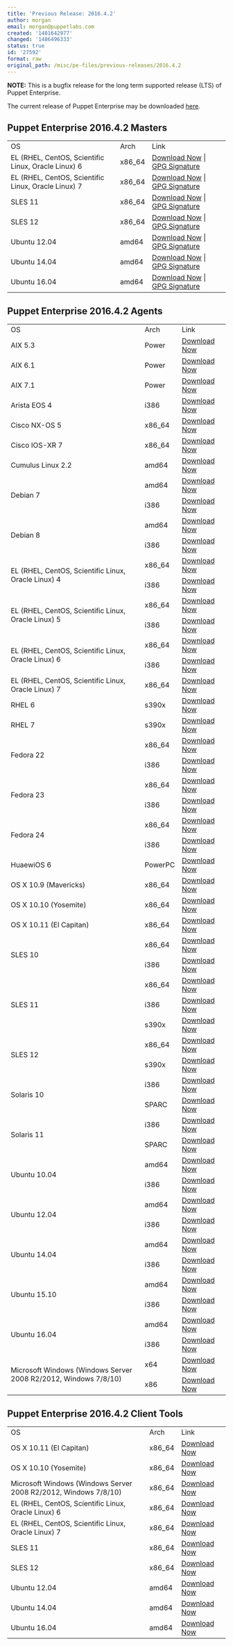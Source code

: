 ```yaml
---
title: 'Previous Release: 2016.4.2'
author: morgan
email: morgan@puppetlabs.com
created: '1481642977'
changed: '1486496333'
status: true
id: '27592'
format: raw
original_path: /misc/pe-files/previous-releases/2016.4.2
---
```

<p><b>NOTE:</b> This is a bugfix release for the long term supported release (LTS) of Puppet Enterprise.
</p><p>The current release of Puppet Enterprise may be downloaded <a href="/download-puppet-enterprise/">here</a>.


</p><h2 id="pe_201642">Puppet Enterprise 2016.4.2 Masters</h2>
<table>
<tbody>
<tr>
<td>OS</td>
<td>Arch</td>
<td>Link</td>
</tr>




<tr>
<td>EL (RHEL, CentOS, Scientific Linux, Oracle Linux) 6</td>
<td>x86_64</td>
<td><a href="https://pm.puppetlabs.com/puppet-enterprise/2016.4.2/puppet-enterprise-2016.4.2-el-6-x86_64.tar.gz">Download Now</a> | <a href="https://pm.puppetlabs.com/puppet-enterprise/2016.4.2/puppet-enterprise-2016.4.2-el-6-x86_64.tar.gz.asc">GPG Signature</a></td>
</tr>


<tr>
<td>EL (RHEL, CentOS, Scientific Linux, Oracle Linux) 7</td>
<td>x86_64</td>
<td><a href="https://pm.puppetlabs.com/puppet-enterprise/2016.4.2/puppet-enterprise-2016.4.2-el-7-x86_64.tar.gz">Download Now</a> | <a href="https://pm.puppetlabs.com/puppet-enterprise/2016.4.2/puppet-enterprise-2016.4.2-el-7-x86_64.tar.gz.asc">GPG Signature</a></td>
</tr>


<tr>
<td>SLES 11</td>
<td>x86_64</td>
<td><a href="https://pm.puppetlabs.com/puppet-enterprise/2016.4.2/puppet-enterprise-2016.4.2-sles-11-x86_64.tar.gz">Download Now</a> | <a href="https://pm.puppetlabs.com/puppet-enterprise/2016.4.2/puppet-enterprise-2016.4.2-sles-11-x86_64.tar.gz.asc">GPG Signature</a></td>
</tr>


<tr>
<td>SLES 12</td>
<td>x86_64</td>
<td><a href="https://pm.puppetlabs.com/puppet-enterprise/2016.4.2/puppet-enterprise-2016.4.2-sles-12-x86_64.tar.gz">Download Now</a> | <a href="https://pm.puppetlabs.com/puppet-enterprise/2016.4.2/puppet-enterprise-2016.4.2-sles-12-x86_64.tar.gz.asc">GPG Signature</a></td>
</tr>


<tr>
<td>Ubuntu 12.04</td>
<td>amd64</td>
<td><a href="https://pm.puppetlabs.com/puppet-enterprise/2016.4.2/puppet-enterprise-2016.4.2-ubuntu-12.04-amd64.tar.gz">Download Now</a> | <a href="https://pm.puppetlabs.com/puppet-enterprise/2016.4.2/puppet-enterprise-2016.4.2-ubuntu-12.04-amd64.tar.gz.asc">GPG Signature</a></td>
</tr>


<tr>
<td>Ubuntu 14.04</td>
<td>amd64</td>
<td><a href="https://pm.puppetlabs.com/puppet-enterprise/2016.4.2/puppet-enterprise-2016.4.2-ubuntu-14.04-amd64.tar.gz">Download Now</a> | <a href="https://pm.puppetlabs.com/puppet-enterprise/2016.4.2/puppet-enterprise-2016.4.2-ubuntu-14.04-amd64.tar.gz.asc">GPG Signature</a></td>
</tr>
<tr>
<td>Ubuntu 16.04</td>
<td>amd64</td>
<td><a href="https://pm.puppetlabs.com/puppet-enterprise/2016.4.2/puppet-enterprise-2016.4.2-ubuntu-16.04-amd64.tar.gz">Download Now</a> | <a href="https://pm.puppetlabs.com/puppet-enterprise/2016.4.2/puppet-enterprise-2016.4.2-ubuntu-16.04-amd64.tar.gz.asc">GPG Signature</a></td>
</tr>


</tbody>
</table>


<h2 id="pe_a_201642">Puppet Enterprise 2016.4.2 Agents</h2>
<table>
<tbody>
<tr>
<td>OS</td>
<td>Arch</td>
<td>Link</td>
</tr>


<tr>
<td>AIX 5.3</td>
<td>Power</td>
<td><a href="http://pm.puppetlabs.com/puppet-agent/2016.4.2/1.7.1/repos/aix/5.3/PC1/ppc/puppet-agent-1.7.1-1.aix5.3.ppc.rpm">Download Now</a></td>
</tr>


<tr>
<td>AIX 6.1</td>
<td>Power</td>
<td><a href="http://pm.puppetlabs.com/puppet-agent/2016.4.2/1.7.1/repos/aix/6.1/PC1/ppc/puppet-agent-1.7.1-1.aix6.1.ppc.rpm">Download Now</a></td>
</tr>


<tr>
<td>AIX 7.1</td>
<td>Power</td>
<td><a href="http://pm.puppetlabs.com/puppet-agent/2016.4.2/1.7.1/repos/aix/7.1/PC1/ppc/puppet-agent-1.7.1-1.aix7.1.ppc.rpm">Download Now</a></td>
</tr>


<tr>
<td>Arista EOS 4</td>
<td>i386</td>
<td><a href="http://pm.puppetlabs.com/puppet-agent/2016.4.2/1.7.1/repos/eos/4/PC1/i386/puppet-agent-1.7.1-1.eos4.i386.swix">Download Now</a></td>
</tr>


<tr>
<td>Cisco NX-OS 5</td>
<td>x86_64</td>
<td><a href="http://pm.puppetlabs.com/puppet-agent/2016.4.2/1.7.1/repos/cisco-wrlinux/5/PC1/x86_64/puppet-agent-1.7.1-1.cisco_wrlinux5.x86_64.rpm">Download Now</a></td>
</tr>


<tr>
<td>Cisco IOS-XR 7</td>
<td>x86_64</td>
<td><a href="http://pm.puppetlabs.com/puppet-agent/2016.4.2/1.7.1/repos/cisco-wrlinux/7/PC1/x86_64/puppet-agent-1.7.1-1.cisco_wrlinux7.x86_64.rpm">Download Now</a></td>
</tr>


<tr>
<td>Cumulus Linux 2.2</td>
<td>amd64</td>
<td><a href="http://pm.puppetlabs.com/puppet-agent/2016.4.2/1.7.1/repos/deb/cumulus/PC1/puppet-agent_1.7.1-1cumulus_amd64.deb">Download Now</a></td>
</tr>


<tr>
<td rowspan="2">Debian 7</td>
<td>amd64</td>
<td><a href="http://pm.puppetlabs.com/puppet-agent/2016.4.2/1.7.1/repos/deb/wheezy/PC1/puppet-agent_1.7.1-1wheezy_amd64.deb">Download Now</a></td>
</tr>
<tr>
<td>i386</td>
<td><a href="http://pm.puppetlabs.com/puppet-agent/2016.4.2/1.7.1/repos/deb/wheezy/PC1/puppet-agent_1.7.1-1wheezy_i386.deb">Download Now</a></td>
</tr>


<tr>
<td rowspan="2">Debian 8</td>
<td>amd64</td>
<td><a href="http://pm.puppetlabs.com/puppet-agent/2016.4.2/1.7.1/repos/deb/jessie/PC1/puppet-agent_1.7.1-1jessie_amd64.deb">Download Now</a></td>
</tr>
<tr>
<td>i386</td>
<td><a href="http://pm.puppetlabs.com/puppet-agent/2016.4.2/1.7.1/repos/deb/jessie/PC1/puppet-agent_1.7.1-1jessie_i386.deb">Download Now</a></td>
</tr>


<tr>
<td rowspan="2">EL (RHEL, CentOS, Scientific Linux, Oracle Linux) 4</td>
<td>x86_64</td>
<td><a href="http://pm.puppetlabs.com/puppet-agent/2016.4.2/1.7.1/repos/el/4/PC1/x86_64/puppet-agent-1.7.1-1.el4.x86_64.rpm">Download Now</a></td>
</tr>
<tr>
<td>i386</td>
<td><a href="http://pm.puppetlabs.com/puppet-agent/2016.4.2/1.7.1/repos/el/4/PC1/i386/puppet-agent-1.7.1-1.el4.i386.rpm">Download Now</a></td>
</tr>


<tr>
<td rowspan="2">EL (RHEL, CentOS, Scientific Linux, Oracle Linux) 5</td>
<td>x86_64</td>
<td><a href="http://pm.puppetlabs.com/puppet-agent/2016.4.2/1.7.1/repos/el/5/PC1/x86_64/puppet-agent-1.7.1-1.el5.x86_64.rpm">Download Now</a></td>
</tr>
<tr>
<td>i386</td>
<td><a href="http://pm.puppetlabs.com/puppet-agent/2016.4.2/1.7.1/repos/el/5/PC1/i386/puppet-agent-1.7.1-1.el5.i386.rpm">Download Now</a></td>
</tr>


<tr>
<td rowspan="2">EL (RHEL, CentOS, Scientific Linux, Oracle Linux) 6</td>
<td>x86_64</td>
<td><a href="http://pm.puppetlabs.com/puppet-agent/2016.4.2/1.7.1/repos/el/6/PC1/x86_64/puppet-agent-1.7.1-1.el6.x86_64.rpm">Download Now</a></td>
</tr>
<tr>
<td>i386</td>
<td><a href="http://pm.puppetlabs.com/puppet-agent/2016.4.2/1.7.1/repos/el/6/PC1/i386/puppet-agent-1.7.1-1.el6.i386.rpm">Download Now</a></td>
</tr>


<tr>
<td>EL (RHEL, CentOS, Scientific Linux, Oracle Linux) 7</td>
<td>x86_64</td>
<td><a href="http://pm.puppetlabs.com/puppet-agent/2016.4.2/1.7.1/repos/el/7/PC1/x86_64/puppet-agent-1.7.1-1.el7.x86_64.rpm">Download Now</a></td>
</tr>

<tr>
<td>RHEL 6</td>
<td>s390x</td>
<td><a href="http://pm.puppetlabs.com/puppet-agent/2016.4.2/1.7.1/repos/el/6/PC1/s390x/puppet-agent-1.7.1-1.el6.s390x.rpm">Download Now</a></td>
</tr>

<tr>
<td>RHEL 7</td>
<td>s390x</td>
<td><a href="http://pm.puppetlabs.com/puppet-agent/2016.4.2/1.7.1/repos/el/7/PC1/s390x/puppet-agent-1.7.1-1.el7.s390x.rpm">Download Now</a></td>
</tr>

<tr>
<td rowspan="2">Fedora 22</td>
<td>x86_64</td>
<td><a href="http://pm.puppetlabs.com/puppet-agent/2016.4.2/1.7.1/repos/fedora/f22/PC1/x86_64/puppet-agent-1.7.1-1.fedoraf22.x86_64.rpm">Download Now</a></td>
</tr>
<tr>
<td>i386</td>
<td><a href="http://pm.puppetlabs.com/puppet-agent/2016.4.2/1.7.1/repos/fedora/f22/PC1/i386/puppet-agent-1.7.1-1.fedoraf22.i386.rpm">Download Now</a></td>
</tr>


<tr>
<td rowspan="2">Fedora 23</td>
<td>x86_64</td>
<td><a href="http://pm.puppetlabs.com/puppet-agent/2016.4.2/1.7.1/repos/fedora/f23/PC1/x86_64/puppet-agent-1.7.1-1.fedoraf23.x86_64.rpm">Download Now</a></td>
</tr>
<tr>
<td>i386</td>
<td><a href="http://pm.puppetlabs.com/puppet-agent/2016.4.2/1.7.1/repos/fedora/f23/PC1/i386/puppet-agent-1.7.1-1.fedoraf23.i386.rpm">Download Now</a></td>
</tr>

<tr>
<td rowspan="2">Fedora 24</td>
<td>x86_64</td>
<td><a href="http://pm.puppetlabs.com/puppet-agent/2016.4.2/1.7.1/repos/fedora/f24/PC1/x86_64/puppet-agent-1.7.1-1.fedoraf24.x86_64.rpm">Download Now</a></td>
</tr>
<tr>
<td>i386</td>
<td><a href="http://pm.puppetlabs.com/puppet-agent/2016.4.2/1.7.1/repos/fedora/f24/PC1/i386/puppet-agent-1.7.1-1.fedoraf24.i386.rpm">Download Now</a></td>
</tr>


<tr>
<td>HuaewiOS 6</td>
<td>PowerPC</td>
<td><a href="http://pm.puppetlabs.com/puppet-agent/2016.4.2/1.7.1/repos/deb/huaweios/PC1/puppet-agent_1.7.1-1huaweios_powerpc.deb">Download Now</a></td>
</tr>


<tr>
<td>OS X 10.9 (Mavericks)</td>
<td>x86_64</td>
<td><a href="http://pm.puppetlabs.com/puppet-agent/2016.4.2/1.7.1/repos/apple/10.9/PC1/x86_64/puppet-agent-1.7.1-1.osx10.9.dmg">Download Now</a></td>
</tr>


<tr>
<td>OS X 10.10 (Yosemite)</td>
<td>x86_64</td>
<td><a href="http://pm.puppetlabs.com/puppet-agent/2016.4.2/1.7.1/repos/apple/10.10/PC1/x86_64/puppet-agent-1.7.1-1.osx10.10.dmg">Download Now</a></td>
</tr>


<tr>
<td>OS X 10.11 (El Capitan)</td>
<td>x86_64</td>
<td><a href="http://pm.puppetlabs.com/puppet-agent/2016.4.2/1.7.1/repos/apple/10.11/PC1/x86_64/puppet-agent-1.7.1-1.osx10.11.dmg">Download Now</a></td>
</tr>


<tr>
<td rowspan="2">SLES 10</td>
<td>x86_64</td>
<td><a href="http://pm.puppetlabs.com/puppet-agent/2016.4.2/1.7.1/repos/sles/10/PC1/x86_64/puppet-agent-1.7.1-1.sles10.x86_64.rpm">Download Now</a></td>
</tr>
<tr>
<td>i386</td>
<td><a href="http://pm.puppetlabs.com/puppet-agent/2016.4.2/1.7.1/repos/sles/10/PC1/i386/puppet-agent-1.7.1-1.sles10.i386.rpm">Download Now</a></td>
</tr>


<tr>
<td rowspan="3">SLES 11</td>
<td>x86_64</td>
<td><a href="http://pm.puppetlabs.com/puppet-agent/2016.4.2/1.7.1/repos/sles/11/PC1/x86_64/puppet-agent-1.7.1-1.sles11.x86_64.rpm">Download Now</a></td>
</tr>
<tr>
<td>i386</td>
<td><a href="http://pm.puppetlabs.com/puppet-agent/2016.4.2/1.7.1/repos/sles/11/PC1/i386/puppet-agent-1.7.1-1.sles11.i386.rpm">Download Now</a></td>
</tr>
<tr>
<td>s390x</td>
<td><a href="http://pm.puppetlabs.com/puppet-agent/2016.4.2/1.7.1/repos/sles/11/PC1/s390x/puppet-agent-1.7.1-1.sles11.s390x.rpm">Download Now</a></td>
</tr>

<tr>
<td rowspan="2">SLES 12</td>
<td>x86_64</td>
<td><a href="http://pm.puppetlabs.com/puppet-agent/2016.4.2/1.7.1/repos/sles/12/PC1/x86_64/puppet-agent-1.7.1-1.sles12.x86_64.rpm">Download Now</a></td>
</tr>
<tr>
<td>s390x</td>
<td><a href="http://pm.puppetlabs.com/puppet-agent/2016.4.2/1.7.1/repos/sles/12/PC1/s390x/puppet-agent-1.7.1-1.sles12.s390x.rpm">Download Now</a></td>
</tr>


<tr>
<td rowspan="2">Solaris 10</td>
<td>i386</td>
<td><a href="http://pm.puppetlabs.com/puppet-agent/2016.4.2/1.7.1/repos/solaris/10/PC1/puppet-agent-1.7.1-1.i386.pkg.gz">Download Now</a></td>
</tr>
<tr>
<td>SPARC</td>
<td><a href="http://pm.puppetlabs.com/puppet-agent/2016.4.2/1.7.1/repos/solaris/10/PC1/puppet-agent-1.7.1-1.sparc.pkg.gz">Download Now</a></td>
</tr>


<tr>
<td rowspan="2">Solaris 11</td>
<td>i386</td>
<td><a href="http://pm.puppetlabs.com/puppet-agent/2016.4.2/1.7.1/repos/solaris/11/PC1/puppet-agent@1.7.1,5.11-1.i386.p5p">Download Now</a></td>
</tr>
<tr>
<td>SPARC</td>
<td><a href="http://pm.puppetlabs.com/puppet-agent/2016.4.2/1.7.1/repos/solaris/11/PC1/puppet-agent@1.7.1,5.11-1.sparc.p5p">Download Now</a></td>
</tr>


<tr>
<td rowspan="2">Ubuntu 10.04</td>
<td>amd64</td>
<td><a href="http://pm.puppetlabs.com/puppet-agent/2016.4.2/1.7.1/repos/deb/lucid/PC1/puppet-agent_1.7.1-1lucid_amd64.deb">Download Now</a></td>
</tr>
<tr>
<td>i386</td>
<td><a href="http://pm.puppetlabs.com/puppet-agent/2016.4.2/1.7.1/repos/deb/lucid/PC1/puppet-agent_1.7.1-1lucid_i386.deb">Download Now</a></td>
</tr>


<tr>
<td rowspan="2">Ubuntu 12.04</td>
<td>amd64</td>
<td><a href="http://pm.puppetlabs.com/puppet-agent/2016.4.2/1.7.1/repos/deb/precise/PC1/puppet-agent_1.7.1-1precise_amd64.deb">Download Now</a></td>
</tr>
<tr>
<td>i386</td>
<td><a href="http://pm.puppetlabs.com/puppet-agent/2016.4.2/1.7.1/repos/deb/precise/PC1/puppet-agent_1.7.1-1precise_i386.deb">Download Now</a></td>
</tr>


<tr>
<td rowspan="2">Ubuntu 14.04</td>
<td>amd64</td>
<td><a href="http://pm.puppetlabs.com/puppet-agent/2016.4.2/1.7.1/repos/deb/trusty/PC1/puppet-agent_1.7.1-1trusty_amd64.deb">Download Now</a></td>
</tr>
<tr>
<td>i386</td>
<td><a href="http://pm.puppetlabs.com/puppet-agent/2016.4.2/1.7.1/repos/deb/trusty/PC1/puppet-agent_1.7.1-1trusty_i386.deb">Download Now</a></td>
</tr>


<tr>
<td rowspan="2">Ubuntu 15.10</td>
<td>amd64</td>
<td><a href="http://pm.puppetlabs.com/puppet-agent/2016.4.2/1.7.1/repos/deb/wily/PC1/puppet-agent_1.7.1-1wily_amd64.deb">Download Now</a></td>
</tr>
<tr>
<td>i386</td>
<td><a href="http://pm.puppetlabs.com/puppet-agent/2016.4.2/1.7.1/repos/deb/wily/PC1/puppet-agent_1.7.1-1wily_i386.deb">Download Now</a></td>
</tr>


<tr>
<td rowspan="2">Ubuntu 16.04</td>
<td>amd64</td>
<td><a href="http://pm.puppetlabs.com/puppet-agent/2016.4.2/1.7.1/repos/deb/xenial/PC1/puppet-agent_1.7.1-1xenial_amd64.deb">Download Now</a></td>
</tr>
<tr>
<td>i386</td>
<td><a href="http://pm.puppetlabs.com/puppet-agent/2016.4.2/1.7.1/repos/deb/xenial/PC1/puppet-agent_1.7.1-1xenial_i386.deb">Download Now</a></td>
</tr>


<tr>
<td rowspan="2">Microsoft Windows (Windows Server 2008 R2/2012, Windows 7/8/10)</td>
<td>x64</td>
<td><a href="http://pm.puppetlabs.com/puppet-agent/2016.4.2/1.7.1/repos/windows/puppet-agent-1.7.1-x64.msi">Download Now</a></td>
</tr>
<tr>
<td>x86</td>
<td><a href="http://pm.puppetlabs.com/puppet-agent/2016.4.2/1.7.1/repos/windows/puppet-agent-1.7.1-x86.msi">Download Now</a></td>
</tr>


</tbody>
</table>

<h2 id="pe_201640">Puppet Enterprise 2016.4.2 Client Tools</h2>
<table>
<tbody>
<tr>
<td>OS</td>
<td>Arch</td>
<td>Link</td>
</tr>

<tr>
<td>OS X 10.11 (El Capitan)</td>
<td>x86_64</td>
<td><a href="https://pm.puppetlabs.com/pe-client-tools/2016.4.2/16.4.0/repos/apple/10.11/PC1/x86_64/pe-client-tools-16.4.0-1.osx10.11.dmg">Download Now</a></td>
</tr>

<tr>
<td>OS X 10.10 (Yosemite)</td>
<td>x86_64</td>
<td><a href="https://pm.puppetlabs.com/pe-client-tools/2016.4.2/16.4.0/apple/10.10/PC1/x86_64/pe-client-tools-16.4.0-1.osx10.10.dmg">Download Now</a></td>
</tr>

<tr>
<td>Microsoft Windows (Windows Server 2008 R2/2012, Windows 7/8/10)</td>
<td>x86_64</td>
<td><a href="https://pm.puppetlabs.com/pe-client-tools/2016.4.2/16.4.0/repos/windows/pe-client-tools-16.4.0-x64.msi">Download Now</a></td>
</tr>

<tr>
<td>EL (RHEL, CentOS, Scientific Linux, Oracle Linux) 6</td>
<td>x86_64</td>
<td><a href="https://pm.puppetlabs.com/pe-client-tools/2016.4.2/16.4.0/repos/el/6/PC1/x86_64/pe-client-tools-16.4.0-1.el6.x86_64.rpm">Download Now</a></td>
</tr>

<tr>
<td>EL (RHEL, CentOS, Scientific Linux, Oracle Linux) 7</td>
<td>x86_64</td>
<td><a href="https://pm.puppetlabs.com/pe-client-tools/2016.4.2/16.4.0/repos/el/7/PC1/x86_64/pe-client-tools-16.4.0-1.el7.x86_64.rpm">Download Now</a></td>
</tr>

<tr>
<td>SLES 11</td>
<td>x86_64</td>
<td><a href="https://pm.puppetlabs.com/pe-client-tools/2016.4.2/16.4.0/repos/sles/11/PC1/x86_64/pe-client-tools-16.4.0-1.sles11.x86_64.rpm">Download Now</a></td>
</tr>

<tr>
<td>SLES 12</td>
<td>x86_64</td>
<td><a href="https://pm.puppetlabs.com/pe-client-tools/2016.4.2/16.4.0/repos/sles/11/PC1/x86_64/pe-client-tools-16.4.0-1.sles11.x86_64.rpm">Download Now</a></td>
</tr>

<tr>
<td>Ubuntu 12.04</td>
<td>amd64</td>
<td><a href="https://pm.puppetlabs.com/pe-client-tools/2016.4.2/16.4.0/repos/deb/precise/PC1/pe-client-tools_16.4.0-1precise_amd64.deb">Download Now</a></td>
</tr>

<tr>
<td>Ubuntu 14.04</td>
<td>amd64</td>
<td><a href="https://pm.puppetlabs.com/pe-client-tools/2016.4.2/16.4.0/repos/deb/trusty/PC1/pe-client-tools_16.4.0-1trusty_amd64.deb">Download Now</a></td>
</tr>

<tr>
<td>Ubuntu 16.04</td>
<td>amd64</td>
<td><a href="https://pm.puppetlabs.com/pe-client-tools/2016.4.2/16.4.0/repos/deb/xenial/PC1/pe-client-tools_16.4.0-1xenial_amd64.deb">Download Now</a></td>
</tr>

</tbody>
</table>



